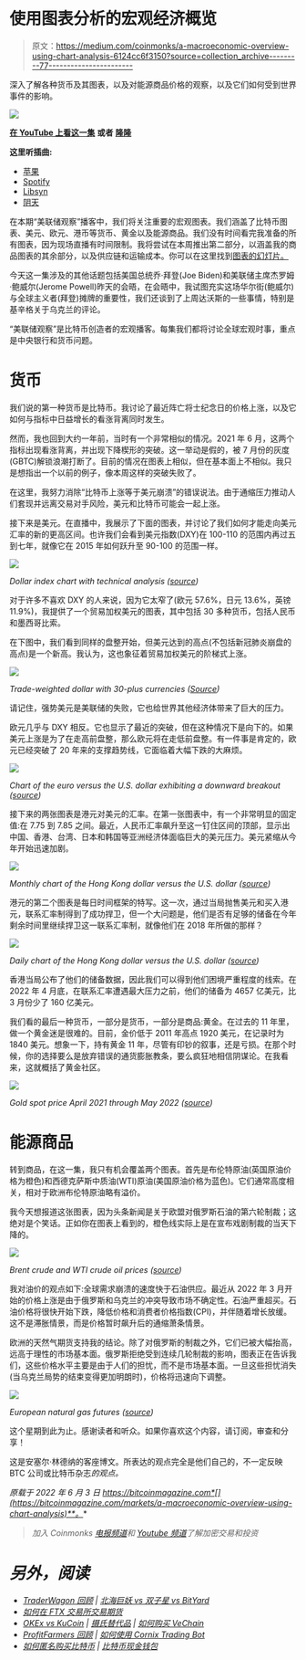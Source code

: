 # 使用图表分析的宏观经济概览

> 原文：<https://medium.com/coinmonks/a-macroeconomic-overview-using-chart-analysis-6124cc6f3150?source=collection_archive---------77----------------------->

深入了解各种货币及其图表，以及对能源商品价格的观察，以及它们如何受到世界事件的影响。

![](img/8a62bdc2d4cd7b509a4ab0d67b900da5.png)

[**在 YouTube 上看这一集**](https://youtu.be/1VtQJ5BQl3w?t=5182) **或者** [**隆隆**](https://rumble.com/v16ugtn-bitcoin-bike-tour.html)

**这里听插曲:**

*   [苹果](https://podcasts.apple.com/de/podcast/fed-watch-bitcoin-and-macro/id1543640492?i=1000564869397)
*   [Spotify](https://open.spotify.com/episode/7rTF4wbc1sH82pU37lP3FT?si=cf313d062ee04b84)
*   [Libsyn](https://fedwatch.libsyn.com/macro-chart-week-fed-95)
*   [阴天](https://overcast.fm/+m2aedYC3k)

在本期“美联储观察”播客中，我们将关注重要的宏观图表。我们涵盖了比特币图表、美元、欧元、港币等货币、黄金以及能源商品。我们没有时间看完我准备的所有图表，因为现场直播有时间限制。我将尝试在本周推出第二部分，以涵盖我的商品图表的其余部分，以及供应链和运输成本。你可以在这里找到[图表的幻灯片。](https://docs.google.com/presentation/d/1FN3vllfl93WFUlGhkFkj-wKFKwf8emU6uP-cb_uY8V0/edit?usp=sharing)

今天这一集涉及的其他话题包括美国总统乔·拜登(Joe Biden)和美联储主席杰罗姆·鲍威尔(Jerome Powell)昨天的会晤，在会晤中，我试图充实这场华尔街(鲍威尔)与全球主义者(拜登)摊牌的重要性，我们还谈到了上周达沃斯的一些事情，特别是基辛格关于乌克兰的评论。

“美联储观察”是比特币创造者的宏观播客。每集我们都将讨论全球宏观时事，重点是中央银行和货币问题。

# 货币

我们说的第一种货币是比特币。我讨论了最近阵亡将士纪念日的价格上涨，以及它如何与指标中日益增长的看涨背离同时发生。

然而，我也回到大约一年前，当时有一个非常相似的情况。2021 年 6 月，这两个指标出现看涨背离，并出现下降楔形的突破。这一举动是假的，被 7 月份的灰度(GBTC)解锁浪潮打断了。目前的情况在图表上相似，但在基本面上不相似。我只是想指出一个以前的例子，像本周这样的突破失败了。

在这里，我努力消除“比特币上涨等于美元崩溃”的错误说法。由于通缩压力推动人们套现并远离交易对手风险，美元和比特币可能会一起上涨。

接下来是美元。在直播中，我展示了下面的图表，并讨论了我们如何才能走向美元汇率的新的更高区间。也许我们会看到美元指数(DXY)在 100-110 的范围内再过五到七年，就像它在 2015 年如何跃升至 90-100 的范围一样。

![](img/c625ca123202f3454fe4993d40d29892.png)

*Dollar index chart with technical analysis (*[*source*](https://docs.google.com/presentation/d/1FN3vllfl93WFUlGhkFkj-wKFKwf8emU6uP-cb_uY8V0/edit?usp=sharing)*)*

对于许多不喜欢 DXY 的人来说，因为它太窄了(欧元 57.6%，日元 13.6%，英镑 11.9%)，我提供了一个贸易加权美元的图表，其中包括 30 多种货币，包括人民币和墨西哥比索。

在下图中，我们看到同样的盘整开始，但美元达到的高点(不包括新冠肺炎崩盘的高点)是一个新高。我认为，这也象征着贸易加权美元的阶梯式上涨。

![](img/c0be6356c16e7caff4446ffdee539563.png)

*Trade-weighted dollar with 30-plus currencies (*[*Source*](http://fred/)*)*

请记住，强势美元是美联储的失败，它也给世界其他经济体带来了巨大的压力。

欧元几乎与 DXY 相反。它也显示了最近的突破，但在这种情况下是向下的。如果美元上涨是为了在走高前盘整，那么欧元将在走低前盘整。有一件事是肯定的，欧元已经突破了 20 年来的支撑趋势线，它面临着大幅下跌的大麻烦。

![](img/7a7d184555860cf6ae8b7c9b2a40b18a.png)

*Chart of the euro versus the U.S. dollar exhibiting a downward breakout (*[*source*](https://docs.google.com/presentation/d/1FN3vllfl93WFUlGhkFkj-wKFKwf8emU6uP-cb_uY8V0/edit?usp=sharing)*)*

接下来的两张图表是港元对美元的汇率。在第一张图表中，有一个非常明显的固定值:在 7.75 到 7.85 之间。最近，人民币汇率飙升至这一钉住区间的顶部，显示出中国、香港、台湾、日本和韩国等亚洲经济体面临巨大的美元压力。美元紧缩从今年开始迅速加剧。

![](img/a971cf28647609ee46c7a3ab6e00af0c.png)

*Monthly chart of the Hong Kong dollar versus the U.S. dollar (*[*source*](https://docs.google.com/presentation/d/1FN3vllfl93WFUlGhkFkj-wKFKwf8emU6uP-cb_uY8V0/edit?usp=sharing)*)*

港元的第二个图表是每日时间框架的特写。这一次，通过当局抛售美元和买入港元，联系汇率制得到了成功捍卫，但一个大问题是，他们是否有足够的储备在今年剩余时间里继续捍卫这一联系汇率制，就像他们在 2018 年所做的那样？

![](img/91bd59e304d8e952926e4221bf425085.png)

*Daily chart of the Hong Kong dollar versus the U.S. dollar (*[*source*](https://docs.google.com/presentation/d/1FN3vllfl93WFUlGhkFkj-wKFKwf8emU6uP-cb_uY8V0/edit?usp=sharing)*)*

香港当局公布了他们的储备数据，因此我们可以得到他们困境严重程度的线索。在 2022 年 4 月底，在联系汇率遭遇最大压力之前，他们的储备为 4657 亿美元，比 3 月份少了 160 亿美元。

我们看的最后一种货币，一部分是货币，一部分是商品:黄金。在过去的 11 年里，做一个黄金迷是很难的。目前，金价低于 2011 年高点 1920 美元，在记录时为 1840 美元。想象一下，持有黄金 11 年，尽管有印钞的叙事，还是亏损。在那个时候，你的选择要么是放弃错误的通货膨胀教条，要么疯狂地相信阴谋论。在我看来，这就概括了黄金社区。

![](img/920d67cbbc25fdb9aea71762849acf84.png)

*Gold spot price April 2021 through May 2022 (*[*source*](https://docs.google.com/presentation/d/1FN3vllfl93WFUlGhkFkj-wKFKwf8emU6uP-cb_uY8V0/edit?usp=sharing)*)*

# 能源商品

转到商品，在这一集，我只有机会覆盖两个图表。首先是布伦特原油(英国原油价格为橙色)和西德克萨斯中质油(WTI)原油(美国原油价格为蓝色)。它们通常高度相关，相对于欧洲布伦特原油略有溢价。

我今天想报道这张图表，因为头条新闻是关于欧盟对俄罗斯石油的第六轮制裁；这绝对是个笑话。正如你在图表上看到的，橙色线实际上是在宣布戏剧制裁的当天下降的。

![](img/2ecf16e9e344faa4fdbb8aa254d0d1b2.png)

*Brent crude and WTI crude oil prices (*[*source*](https://docs.google.com/presentation/d/1FN3vllfl93WFUlGhkFkj-wKFKwf8emU6uP-cb_uY8V0/edit?usp=sharing)*)*

我对油价的观点如下:全球需求崩溃的速度快于石油供应。最近从 2022 年 3 月开始的价格上涨是由于俄罗斯和乌克兰的冲突导致市场不确定性。石油严重超买。石油价格将很快开始下跌，降低价格和消费者价格指数(CPI)，并伴随着增长放缓。这不是滞胀情景，而是价格暂时飙升后的通缩萧条情景。

欧洲的天然气期货支持我的结论。除了对俄罗斯的制裁之外，它们已被大幅抬高，远高于理性的市场基本面。俄罗斯拒绝受到连续几轮制裁的影响，图表正在告诉我们，这些价格水平主要是由于人们的担忧，而不是市场基本面。一旦这些担忧消失(当乌克兰局势的结束变得更加明朗时)，价格将迅速向下调整。

![](img/f7e1a48f94d7942b17a2055717cdeaa1.png)

*European natural gas futures (*[*source*](https://docs.google.com/presentation/d/1FN3vllfl93WFUlGhkFkj-wKFKwf8emU6uP-cb_uY8V0/edit?usp=sharing)*)*

这个星期到此为止。感谢读者和听众。如果你喜欢这个内容，请订阅，审查和分享！

这是安塞尔·林德纳的客座博文。所表达的观点完全是他们自己的，不一定反映 BTC 公司或比特币杂志*的观点。*

*原载于 2022 年 6 月 3 日 https://bitcoinmagazine.com*[](https://bitcoinmagazine.com/markets/a-macroeconomic-overview-using-chart-analysis)**。**

> *加入 Coinmonks [电报频道](https://t.me/coincodecap)和 [Youtube 频道](https://www.youtube.com/c/coinmonks/videos)了解加密交易和投资*

# *另外，阅读*

*   *[TraderWagon 回顾](https://coincodecap.com/traderwagon-review) | [北海巨妖 vs 双子星 vs BitYard](https://coincodecap.com/kraken-vs-gemini-vs-bityard)*
*   *[如何在 FTX 交易所交易期货](https://coincodecap.com/ftx-futures-trading)*
*   *[OKEx vs KuCoin](https://coincodecap.com/okex-kucoin) | [摄氏替代品](https://coincodecap.com/celsius-alternatives) | [如何购买 VeChain](https://coincodecap.com/buy-vechain)*
*   *[ProfitFarmers 回顾](https://coincodecap.com/profitfarmers-review) | [如何使用 Cornix Trading Bot](https://coincodecap.com/cornix-trading-bot)*
*   *[如何匿名购买比特币](https://coincodecap.com/buy-bitcoin-anonymously) | [比特币现金钱包](https://coincodecap.com/bitcoin-cash-wallets)*